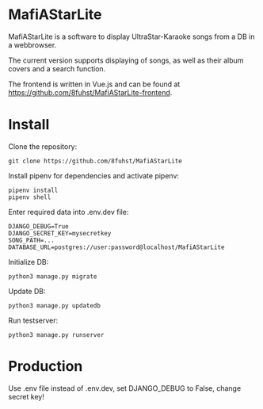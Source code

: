 # MafiAStarLite

MafiAStarLite is a software to display UltraStar-Karaoke songs from a DB in a webbrowser.

The current version supports displaying of songs, as well as their album covers and a search function.

The frontend is written in Vue.js and can be found at https://github.com/8fuhst/MafiAStarLite-frontend.

# Install
Clone the repository:
  ```
  git clone https://github.com/8fuhst/MafiAStarLite
  ```

Install pipenv for dependencies and activate pipenv:
  ```
  pipenv install
  pipenv shell
  ```

Enter required data into .env.dev file:
  ```
  DJANGO_DEBUG=True
  DJANGO_SECRET_KEY=mysecretkey
  SONG_PATH=...
  DATABASE_URL=postgres://user:password@localhost/MafiAStarLite
  ```

Initialize DB:
  ```
  python3 manage.py migrate
  ```

Update DB:
  ```
  python3 manage.py updatedb
  ```

Run testserver:
  ```
  python3 manage.py runserver
  ```

# Production
Use .env file instead of .env.dev, set DJANGO_DEBUG to False, change secret key!

